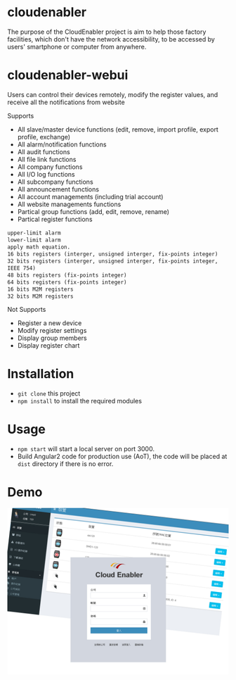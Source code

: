 # cloudenabler
The purpose of the CloudEnabler project is aim to help those factory facilities, which don't have the network accessibility, to be accessed by users' smartphone or computer from anywhere. 

# cloudenabler-webui
Users can control their devices remotely, modify the register values, and receive all the notifications from website 

Supports 
 - All slave/master device functions (edit, remove, import profile, export profile, exchange)
 - All alarm/notification functions 
 - All audit functions
 - All file link functions
 - All company functions
 - All I/O log functions
 - All subcompany functions
 - All announcement functions
 - All account managements (including trial account)
 - All website managements functions
 - Partical group functions (add, edit, remove, rename)  
 - Partical register functions
  ```
  upper-limit alarm
  lower-limit alarm
  apply math equation.
  16 bits registers (interger, unsigned interger, fix-points integer)
  32 bits registers (interger, unsigned interger, fix-points integer, IEEE 754)
  48 bits registers (fix-points integer)
  64 bits registers (fix-points integer)
  16 bits M2M registers 
  32 bits M2M registers 
  ```

Not Supports
 - Register a new device
 - Modify register settings
 - Display group members
 - Display register chart

# Installation
 - `git clone` this project
 - `npm install` to install the required modules

# Usage
 - `npm start` will start a local server on port 3000. 
 - Build Angular2 code for production use (AoT), the code will be placed at `dist` directory if there is no error. 

# Demo
 ![demo](https://github.com/calmelated/cloudenabler-webui/blob/master/demo-1280.png?raw=true)

 
